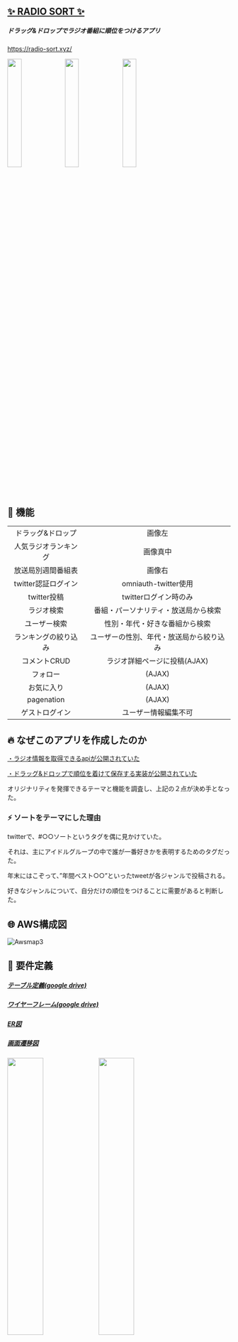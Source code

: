 ## [✨ RADIO SORT ✨](https://radio-sort.xyz/)
##### ドラッグ&ドロップでラジオ番組に順位をつけるアプリ
https://radio-sort.xyz/

<img src="https://user-images.githubusercontent.com/53632056/83470954-639a0080-a4be-11ea-9ab7-ca54cae263c0.gif" width="25%">       <img src="https://user-images.githubusercontent.com/53632056/83470938-5d0b8900-a4be-11ea-8495-1df7e60e7ded.png" width="25%">       <img src="https://user-images.githubusercontent.com/53632056/83470947-6137a680-a4be-11ea-9290-b50d57db6079.png" width="25%">

## :rocket: 機能
|  |  |
|:---:|:---:|
|ドラッグ&ドロップ | 画像左|
|人気ラジオランキング |画像真中|
|放送局別週間番組表 | 画像右|
|twitter認証ログイン | omniauth-twitter使用|
|twitter投稿 |twitterログイン時のみ |
|ラジオ検索 |番組・パーソナリティ・放送局から検索 |
|ユーザー検索 |性別・年代・好きな番組から検索 |
|ランキングの絞り込み |ユーザーの性別、年代・放送局から絞り込み |
|コメントCRUD |ラジオ詳細ページに投稿(AJAX) |
|フォロー |(AJAX) |
|お気に入り |(AJAX) |
|pagenation |(AJAX) |
|ゲストログイン |ユーザー情報編集不可|

## :fire: なぜこのアプリを作成したのか
[・ラジオ情報を取得できるapiが公開されていた](https://ststarfield.blog.fc2.com/blog-entry-150.html)

[・ドラッグ&ドロップで順位を着けて保存する実装が公開されていた](https://qiita.com/jnchito/items/391fb16d3f69fda9bdae)

オリジナリティを発揮できるテーマと機能を調査し、上記の２点が決め手となった。

### :zap: ソートをテーマにした理由
twitterで、#○○ソートというタグを偶に見かけていた。

それは、主にアイドルグループの中で誰が一番好きかを表明するためのタグだった。

年末にはこぞって、”年間ベスト○○”といったtweetが各ジャンルで投稿される。

好きなジャンルについて、自分だけの順位をつけることに需要があると判断した。

## :globe_with_meridians: AWS構成図
![Awsmap3](https://user-images.githubusercontent.com/53632056/83936074-afb8ae00-a7fa-11ea-89e9-aa09c2b927e9.png)


## :page_facing_up: 要件定義
##### [テーブル定義(google drive)](https://drive.google.com/open?id=14TFr-lGAmlESY14Kn3y8R-7Zqiitp3eo)
##### [ワイヤーフレーム(google drive)](https://drive.google.com/open?id=1g-u-8UI5Wyv6E817qPA5uoZZWSi0TY0j)
##### [ER図](https://user-images.githubusercontent.com/53632056/72213365-42496f80-3531-11ea-8d37-742a78e9961d.png)
##### [画面遷移図](https://user-images.githubusercontent.com/53632056/76596050-91674d00-6540-11ea-9e0c-0d6e77469a85.png)
 
<img src="https://user-images.githubusercontent.com/53632056/72213365-42496f80-3531-11ea-8d37-742a78e9961d.png" width="40%"> <img src="https://user-images.githubusercontent.com/53632056/76596050-91674d00-6540-11ea-9e0c-0d6e77469a85.png" width="40%">

## 💎 Gem
| gem | usage |
|:---:|:---:|
|ranked-model |お気に入りに順位を与える |
|jquery-ui-rails |順位をドラッグ&ドロップでつける |
|slim-rails |slimに変換 |
|materialize-sass |CSSフレームワーク |
|ransack |検索 |
|devise |ログイン機能(twitter認証) |
|nokogiri |apiから取得したxmlをパース |
|kaminari |ページネーション |
|omniauth-twitter |twitterログイン |
|twitter |twitter投稿 |
|rubocop-rails |コードの静的解析 |
|rspec-rails |テスト |
  
## 💻 バージョン
ruby '2.6.5'

Rails '5.2.4.1'

PostgreSQL '11.5'

## :pencil: 作者
##### [wantedly](https://www.wantedly.com/users/113160879)
##### [qiita](https://qiita.com/takayuki-takahashi-dic)
##### [github profile](https://github.com/tktkaws)